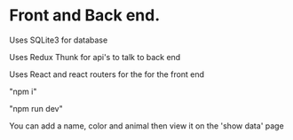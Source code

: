 # Front and Back end. 

Uses SQLite3 for database

Uses Redux Thunk for api's to talk to back end

Uses React and react routers for the for the front end

"npm i"

"npm run dev"


You can add a name, color and animal then view it on the 'show data' page
